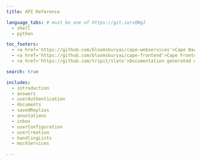 ```yaml
---
title: API Reference

language_tabs: # must be one of https://git.io/vQNgJ
  - shell
  - python

toc_footers:
  - <a href='https://github.com/bloomsburyai/cape-webservices'>Cape Backend</a>
  - <a href='https://github.com/bloomsburyai/cape-frontend'>Cape Frontend</a>
  - <a href='https://github.com/tripit/slate'>Documentation generated with Slate</a>

search: true

includes:
  - introduction
  - answers
  - userAuthentication
  - documents
  - savedReplies
  - annotations
  - inbox
  - userConfiguration
  - userCreation
  - handlingLists
  - mockServices
  
---
```












